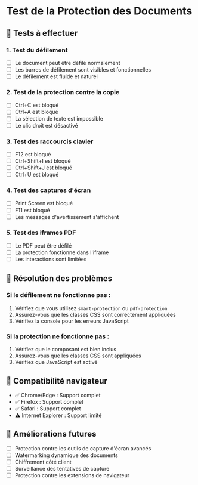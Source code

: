 # Test de la Protection des Documents

## 🧪 Tests à effectuer

### 1. Test du défilement
- [ ] Le document peut être défilé normalement
- [ ] Les barres de défilement sont visibles et fonctionnelles
- [ ] Le défilement est fluide et naturel

### 2. Test de la protection contre la copie
- [ ] Ctrl+C est bloqué
- [ ] Ctrl+A est bloqué
- [ ] La sélection de texte est impossible
- [ ] Le clic droit est désactivé

### 3. Test des raccourcis clavier
- [ ] F12 est bloqué
- [ ] Ctrl+Shift+I est bloqué
- [ ] Ctrl+Shift+J est bloqué
- [ ] Ctrl+U est bloqué

### 4. Test des captures d'écran
- [ ] Print Screen est bloqué
- [ ] F11 est bloqué
- [ ] Les messages d'avertissement s'affichent

### 5. Test des iframes PDF
- [ ] Le PDF peut être défilé
- [ ] La protection fonctionne dans l'iframe
- [ ] Les interactions sont limitées

## 🔧 Résolution des problèmes

### Si le défilement ne fonctionne pas :
1. Vérifiez que vous utilisez `smart-protection` ou `pdf-protection`
2. Assurez-vous que les classes CSS sont correctement appliquées
3. Vérifiez la console pour les erreurs JavaScript

### Si la protection ne fonctionne pas :
1. Vérifiez que le composant est bien inclus
2. Assurez-vous que les classes CSS sont appliquées
3. Vérifiez que JavaScript est activé

## 📱 Compatibilité navigateur

- ✅ Chrome/Edge : Support complet
- ✅ Firefox : Support complet  
- ✅ Safari : Support complet
- ⚠️ Internet Explorer : Support limité

## 🚀 Améliorations futures

- [ ] Protection contre les outils de capture d'écran avancés
- [ ] Watermarking dynamique des documents
- [ ] Chiffrement côté client
- [ ] Surveillance des tentatives de capture
- [ ] Protection contre les extensions de navigateur
